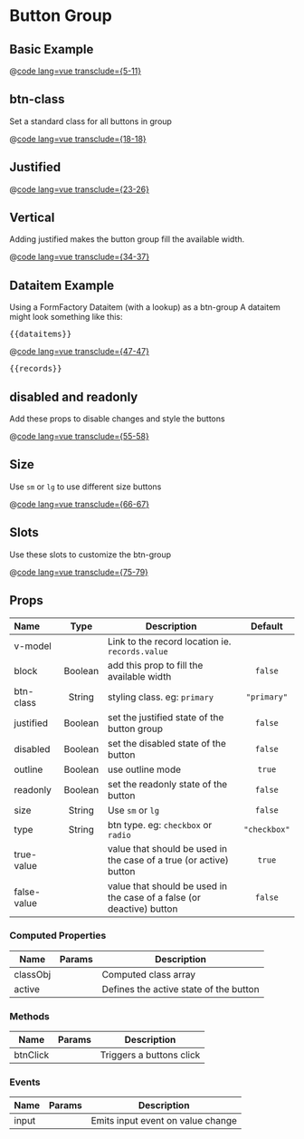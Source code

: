 # Button Group
## Basic Example
@[code lang=vue transclude={5-11}](@/docs/components/btn-group.md)
<template>
<btn-group>
	<btn btn-class="primary">Primary</btn>
	<btn btn-class="secondary">Secondary</btn>
	<btn btn-class="success">Success</btn>
	<btn btn-class="danger">Danger</btn>
	<btn btn-class="warning" disabled>Warning</btn>
</btn-group>
</template>

## btn-class
Set a standard class for all buttons in group

@[code lang=vue transclude={18-18}](@/docs/components/btn-group.md)
<btn-group btn-class="warning" :di="dataitems.MyDataitem"/>

## Justified
@[code lang=vue transclude={23-26}](@/docs/components/btn-group.md)
<template>
<btn-group justified>
	<btn btn-class="primary">Primary</btn>
	<btn btn-class="secondary">Secondary</btn>
</btn-group>
</template>

## Vertical
Adding justified makes the button group fill the available width.

@[code lang=vue transclude={34-37}](@/docs/components/btn-group.md)
<template>
<btn-group vertical>
	<btn btn-class="primary">Primary</btn>
	<btn btn-class="secondary">Secondary</btn>
</btn-group>
</template>

## Dataitem Example
Using a FormFactory Dataitem (with a lookup) as a btn-group
A dataitem might look something like this:

<pre class="text-white">{{dataitems}}</pre>

@[code lang=vue transclude={47-47}](@/docs/components/btn-group.md)
<btn-group :di="dataitems.MyDataitem" v-model="records.MyDataitem"/>
<pre class="text-white">{{records}}</pre>

## disabled and readonly
Add these props to disable changes and style the buttons

@[code lang=vue transclude={55-58}](@/docs/components/btn-group.md)
<template>
	<span class="mx-2">disabled </span>
	<btn-group :di="dataitems.MyDataitem" v-model="records.MyDataitem" disabled/>
	<span class="mx-2">readonly </span>
	<btn-group :di="dataitems.MyDataitem" v-model="records.MyDataitem" readonly/>
</template>

## Size
Use `sm` or `lg` to use different size buttons

@[code lang=vue transclude={66-67}](@/docs/components/btn-group.md)
<template>
	<btn-group size="sm" :di="dataitems.MyDataitem" v-model="records.MyDataitem"/>
	<btn-group size="lg" :di="dataitems.MyDataitem" v-model="records.MyDataitem"/>
</template>

## Slots
Use these slots to customize the btn-group

@[code lang=vue transclude={75-79}](@/docs/components/btn-group.md)
<template>
	<btn-group :di="dataitems.MyDataitem" v-model="records.MyDataitem">
		<template #btn-prepend="{btn}">
			<fa :icon="btn.value == 1 ? 'check':'times'" :class="[btn.value == 1 ? 'text-success':'text-danger']" />
		</template>
	</btn-group>
</template>


## Props
Name        | Type    | Description | Default
:--------   | :----:  | ----------- | :-----:
v-model     |         | Link to the record location ie. `records.value` | 
block       | Boolean | add this prop to fill the available width | `false`
btn-class   | String  | styling class. eg: `primary` | `"primary"`
justified   | Boolean | set the justified state of the button group | `false`
disabled    | Boolean | set the disabled state of the button | `false`
outline     | Boolean | use outline mode | `true`
readonly    | Boolean | set the readonly state of the button | `false`
size        | String  | Use `sm` or `lg` | `false`
type        | String  | btn type. eg: `checkbox` or `radio` | `"checkbox"`
true-value  |         | value that should be used in the case of a true (or active) button | `true`
false-value |         | value that should be used in the case of a false (or deactive) button | `false`

### Computed Properties
Name             | Params | Description
---------------- | -------| -------------------
classObj         |        | Computed class array
active           |        | Defines the active state of the button

### Methods
Name             | Params | Description
---------------- | -------| -------------------
btnClick         |        | Triggers a buttons click

### Events
Name             | Params | Description
---------------- | -------| -------------------
input            |        | Emits input event on value change 

<script>

export default {
	data () {
    return {
      records:{
      	MyDataitem:1
      },
		  dataitems:{
				MyDataitem:{
					name: "YesNo",
					lookup:{
						items:[
						  {label: "Yes", value: 1},
						  {label: "No", value: 2}
						]
					}
				}
			},
    }
  },
}
</script>